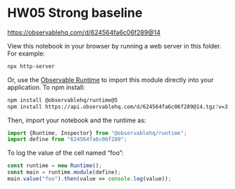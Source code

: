 # HW05 Strong baseline

https://observablehq.com/d/624564fa6c06f289@14

View this notebook in your browser by running a web server in this folder. For
example:

~~~sh
npx http-server
~~~

Or, use the [Observable Runtime](https://github.com/observablehq/runtime) to
import this module directly into your application. To npm install:

~~~sh
npm install @observablehq/runtime@5
npm install https://api.observablehq.com/d/624564fa6c06f289@14.tgz?v=3
~~~

Then, import your notebook and the runtime as:

~~~js
import {Runtime, Inspector} from "@observablehq/runtime";
import define from "624564fa6c06f289";
~~~

To log the value of the cell named “foo”:

~~~js
const runtime = new Runtime();
const main = runtime.module(define);
main.value("foo").then(value => console.log(value));
~~~
